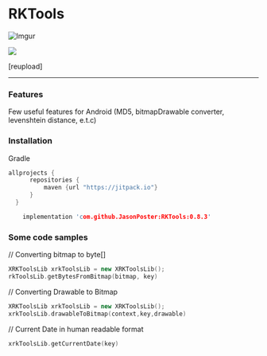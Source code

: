# RKTools

![Imgur](https://i.imgur.com/0uROqrG.png)

[![](https://jitpack.io/v/JasonPoster/RKTools.svg)](https://jitpack.io/#JasonPoster/RKTools)

[reupload]

------------

### Features

Few useful features for Android (MD5, bitmapDrawable converter, levenshtein distance, e.t.c)

### Installation 
Gradle

  ```cpp
  allprojects {
        repositories {
            maven {url "https://jitpack.io"}
        }
    }
```
```cpp
    implementation 'com.github.JasonPoster:RKTools:0.8.3'

```

### Some code samples
// Converting bitmap to byte[]
```cpp
XRKToolsLib xrkToolsLib = new XRKToolsLib();
rkToolsLib.getBytesFromBitmap(bitmap, key)
```


// Converting Drawable to Bitmap
```cpp
XRKToolsLib xrkToolsLib = new XRKToolsLib(); 
xrkToolsLib.drawableToBitmap(context,key,drawable)
```
// Current Date in human readable format
```cpp
xrkToolsLib.getCurrentDate(key)
``` 
